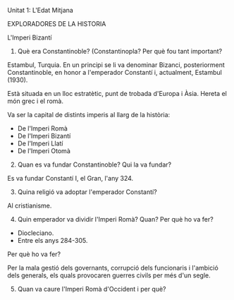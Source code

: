 Unitat 1: L'Edat Mitjana

EXPLORADORES DE LA HISTORIA

L'Imperi Bizantí

1. Què era Constantinoble? (Constantinopla? Per què fou tant important?

Estambul, Turquia. En un principi se li va denominar Bizanci, posteriorment Constantinoble, en honor a l'emperador Constantí i, actualment, Estambul (1930).

Està situada en un lloc estratètic, punt de trobada d'Europa i Àsia. Hereta el món grec i el romà.

Va ser la capital de distints imperis al llarg de la història:

- De l'Imperi Romà
- De l'Imperi Bizantí 
- De l'Imperi Llatí
- De l'Imperi Otomà

2. Quan es va fundar Constantinoble? Qui la va fundar?

Es va fundar Constantí I, el Gran, l'any 324.

3. Quina religió va adoptar l'emperador Constantí?

Al cristianisme.

4. Quin emperador va dividir l'Imperi Romà? Quan? Per què ho va fer?

- Diocleciano.
- Entre els anys 284-305.

Per què ho va fer?

Per la mala gestió dels governants, corrupció dels funcionaris i l'ambició dels generals, els quals provocaren guerres civils per més d'un segle.

5. Quan va caure l'Imperi Romà d'Occident i per què?

